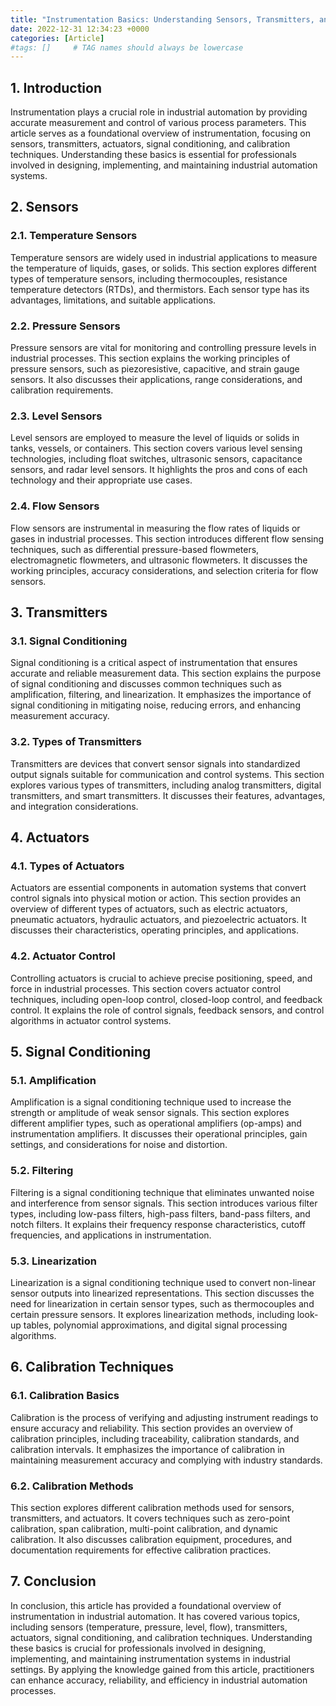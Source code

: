 ```yaml
---
title: "Instrumentation Basics: Understanding Sensors, Transmitters, and Actuators"
date: 2022-12-31 12:34:23 +0000
categories: [Article]
#tags: []     # TAG names should always be lowercase
---
```



## 1. Introduction

Instrumentation plays a crucial role in industrial automation by providing accurate measurement and control of various process parameters. This article serves as a foundational overview of instrumentation, focusing on sensors, transmitters, actuators, signal conditioning, and calibration techniques. Understanding these basics is essential for professionals involved in designing, implementing, and maintaining industrial automation systems.

## 2. Sensors

### 2.1. Temperature Sensors

Temperature sensors are widely used in industrial applications to measure the temperature of liquids, gases, or solids. This section explores different types of temperature sensors, including thermocouples, resistance temperature detectors (RTDs), and thermistors. Each sensor type has its advantages, limitations, and suitable applications.

### 2.2. Pressure Sensors

Pressure sensors are vital for monitoring and controlling pressure levels in industrial processes. This section explains the working principles of pressure sensors, such as piezoresistive, capacitive, and strain gauge sensors. It also discusses their applications, range considerations, and calibration requirements.

### 2.3. Level Sensors

Level sensors are employed to measure the level of liquids or solids in tanks, vessels, or containers. This section covers various level sensing technologies, including float switches, ultrasonic sensors, capacitance sensors, and radar level sensors. It highlights the pros and cons of each technology and their appropriate use cases.

### 2.4. Flow Sensors

Flow sensors are instrumental in measuring the flow rates of liquids or gases in industrial processes. This section introduces different flow sensing techniques, such as differential pressure-based flowmeters, electromagnetic flowmeters, and ultrasonic flowmeters. It discusses the working principles, accuracy considerations, and selection criteria for flow sensors.

## 3. Transmitters

### 3.1. Signal Conditioning

Signal conditioning is a critical aspect of instrumentation that ensures accurate and reliable measurement data. This section explains the purpose of signal conditioning and discusses common techniques such as amplification, filtering, and linearization. It emphasizes the importance of signal conditioning in mitigating noise, reducing errors, and enhancing measurement accuracy.

### 3.2. Types of Transmitters

Transmitters are devices that convert sensor signals into standardized output signals suitable for communication and control systems. This section explores various types of transmitters, including analog transmitters, digital transmitters, and smart transmitters. It discusses their features, advantages, and integration considerations.

## 4. Actuators

### 4.1. Types of Actuators

Actuators are essential components in automation systems that convert control signals into physical motion or action. This section provides an overview of different types of actuators, such as electric actuators, pneumatic actuators, hydraulic actuators, and piezoelectric actuators. It discusses their characteristics, operating principles, and applications.

### 4.2. Actuator Control

Controlling actuators is crucial to achieve precise positioning, speed, and force in industrial processes. This section covers actuator control techniques, including open-loop control, closed-loop control, and feedback control. It explains the role of control signals, feedback sensors, and control algorithms in actuator control systems.

## 5. Signal Conditioning

### 5.1. Amplification

Amplification is a signal conditioning technique used to increase the strength or amplitude of weak sensor signals. This section explores different amplifier types, such as operational amplifiers (op-amps) and instrumentation amplifiers. It discusses their operational principles, gain settings, and considerations for noise and distortion.

### 5.2. Filtering

Filtering is a signal conditioning technique that eliminates unwanted noise and interference from sensor signals. This section introduces various filter types, including low-pass filters, high-pass filters, band-pass filters, and notch filters. It explains their frequency response characteristics, cutoff frequencies, and applications in instrumentation.

### 5.3. Linearization

Linearization is a signal conditioning technique used to convert non-linear sensor outputs into linearized representations. This section discusses the need for linearization in certain sensor types, such as thermocouples and certain pressure sensors. It explores linearization methods, including look-up tables, polynomial approximations, and digital signal processing algorithms.

## 6. Calibration Techniques

### 6.1. Calibration Basics

Calibration is the process of verifying and adjusting instrument readings to ensure accuracy and reliability. This section provides an overview of calibration principles, including traceability, calibration standards, and calibration intervals. It emphasizes the importance of calibration in maintaining measurement accuracy and complying with industry standards.

### 6.2. Calibration Methods

This section explores different calibration methods used for sensors, transmitters, and actuators. It covers techniques such as zero-point calibration, span calibration, multi-point calibration, and dynamic calibration. It also discusses calibration equipment, procedures, and documentation requirements for effective calibration practices.

## 7. Conclusion

In conclusion, this article has provided a foundational overview of instrumentation in industrial automation. It has covered various topics, including sensors (temperature, pressure, level, flow), transmitters, actuators, signal conditioning, and calibration techniques. Understanding these basics is crucial for professionals involved in designing, implementing, and maintaining instrumentation systems in industrial settings. By applying the knowledge gained from this article, practitioners can enhance accuracy, reliability, and efficiency in industrial automation processes.